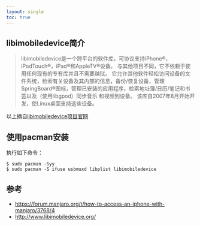 ```yaml
---
layout: single
toc: true
---
```


## libimobiledevice简介

> libimobiledevice是一个跨平台的软件库，可协议支持iPhone®，iPodTouch®，iPad®和AppleTV®设备。 与其他项目不同，它不依赖于使用任何现有的专有库并且不需要越狱。 它允许其他软件轻松访问设备的文件系统，检索有关设备及其内部的信息，备份/恢复设备，管理SpringBoard®图标，管理已安装的应用程序，检索地址簿/日历/笔记和书签以及（使用libgpod）同步音乐 和视频到设备。 该库自2007年8月开始开发，使Linux桌面支持这些设备。

以上摘自[libimobiledevice项目官网](http://www.libimobiledevice.org/)

## 使用pacman安装

执行如下命令：

```
$ sudo pacman -Syy
$ sudo pacman -S ifuse usbmuxd libplist libimobiledevice
```

## 参考

 - https://forum.manjaro.org/t/how-to-access-an-iphone-with-manjaro/3768/4
 - http://www.libimobiledevice.org/
